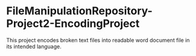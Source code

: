 # FileManipulationRepository-Project2-EncodingProject
This project encodes broken text files into readable word document file in its intended language.
